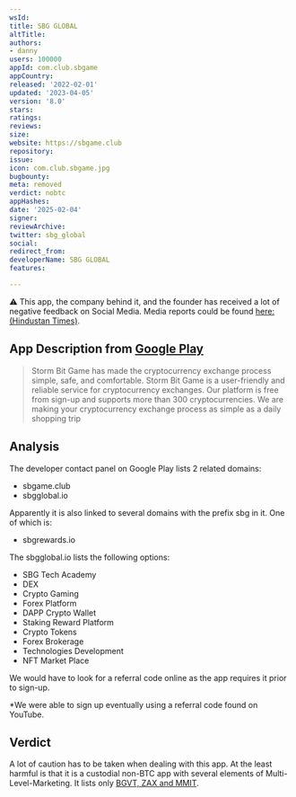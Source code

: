 ```yaml
---
wsId: 
title: SBG GLOBAL
altTitle: 
authors:
- danny
users: 100000
appId: com.club.sbgame
appCountry: 
released: '2022-02-01'
updated: '2023-04-05'
version: '8.0'
stars: 
ratings: 
reviews: 
size: 
website: https://sbgame.club
repository: 
issue: 
icon: com.club.sbgame.jpg
bugbounty: 
meta: removed
verdict: nobtc
appHashes: 
date: '2025-02-04'
signer: 
reviewArchive: 
twitter: sbg_global
social: 
redirect_from: 
developerName: SBG GLOBAL
features: 

---
```


⚠️ This app, the company behind it, and the founder has received a lot of negative feedback on Social Media. Media reports could be found [here: (Hindustan Times)](https://tech.hindustantimes.com/tech/news/crypto-coin-cracks-after-luring-indians-with-3-100-returns-71669900000965.html).

## App Description from [Google Play](https://play.google.com/store/apps/details?id=com.club.sbgame) 

> Storm Bit Game has made the cryptocurrency exchange process simple, safe, and comfortable. Storm Bit Game is a user-friendly and reliable service for cryptocurrency exchanges. Our platform is free from sign-up and supports more than 300 cryptocurrencies. We are making your cryptocurrency exchange process as simple as a daily shopping trip

## Analysis 

The developer contact panel on Google Play lists 2 related domains: 

- sbgame.club 
- sbgglobal.io

Apparently it is also linked to several domains with the prefix sbg in it. One of which is: 

- sbgrewards.io

The sbgglobal.io lists the following options: 

- SBG Tech Academy
- DEX
- Crypto Gaming
- Forex Platform
- DAPP Crypto Wallet
- Staking Reward Platform
- Crypto Tokens
- Forex Brokerage
- Technologies Development 
- NFT Market Place

We would have to look for a referral code online as the app requires it prior to sign-up. 

*We were able to sign up eventually using a referral code found on YouTube. 

## Verdict 

A lot of caution has to be taken when dealing with this app. At the least harmful is that it is a custodial non-BTC app with several elements of Multi-Level-Marketing. It lists only [BGVT, ZAX and MMIT](https://twitter.com/BitcoinWalletz/status/1641342469945298944). 

